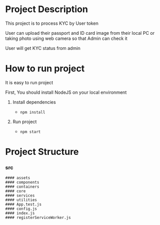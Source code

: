 # Project Description

This project is to process KYC by User token

User can upload their passport and ID card image from their local PC or taking photo using web camera so that Admin can check it

User will get KYC status from admin

# How to run project
It is easy to run project

First, You should install NodeJS on your local environment

1. Install dependencies

    * ```npm install```

2. Run project

    * ```npm start```

# Project Structure

### src
    #### assets
    #### components
    #### containers
    #### core
    #### services
    #### utilities
    #### App.test.js
    #### config.js
    #### index.js
    #### registerServiceWorker.js

